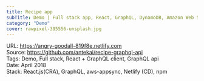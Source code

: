 ```yaml
---
title: Recipe app
subTitle: Demo | Full stack app, React, GraphQL, DynamoDB, Amazon Web Services
category: "Demo"
cover: rawpixel-395556-unsplash.jpg
---
```


URL: https://angry-goodall-819f8e.netlify.com  
Source: https://github.com/antekai/recipe-graphql-api  
Tags: Demo, Full stack, React + GraphQL client, GraphQL api  
Date: April 2018  
Stack: React.js(CRA), GraphQL, aws-appsync, Netlify (CD), npm
